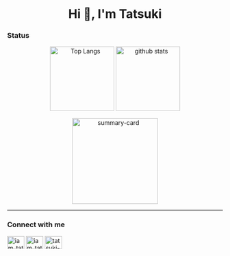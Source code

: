 <h1 align="center">Hi 👋, I'm Tatsuki</h1>

### Status
<p align="center"> 
  <img alt="Top Langs" height="150px" src="https://github-readme-stats.vercel.app/api/top-langs/?username=iamtatsuki05&theme=radical&show_icons=true&layout=compact&langs_count=8&hide=jupyter%20notebook" />
  <img alt="github stats" height="150px" src="https://github-readme-stats.vercel.app/api?username=iamtatsuki05&theme=radical&show_icons=true&count_private=true&include_all_commits=true" />
</p>
<p align="center"> 
  <img alt="summary-card" height="200px" src="https://github-profile-summary-cards.vercel.app/api/cards/profile-details?username=iamtatsuki05&theme=radical" />
</p>

---

<h3 align="left">Connect with me</h3>
<p align="left">
<a href="https://twitter.com/iam_tatsuki05" target="blank"><img align="center" src="https://raw.githubusercontent.com/rahuldkjain/github-profile-readme-generator/master/src/images/icons/Social/twitter.svg" alt="iam_tatsuki05" height="30" width="40" /></a>
<a href="https://instagram.com/iam_tatsuki05" target="blank"><img align="center" src="https://raw.githubusercontent.com/rahuldkjain/github-profile-readme-generator/master/src/images/icons/Social/instagram.svg" alt="iam_tatsuki05" height="30" width="40" /></a>
<a href="https://linkedin.com/in/tatsuki-okada-186362224" target="blank"><img align="center" src="https://raw.githubusercontent.com/rahuldkjain/github-profile-readme-generator/master/src/images/icons/Social/linked-in-alt.svg" alt="tatsuki-okada-186362224" height="30" width="40" /></a>
